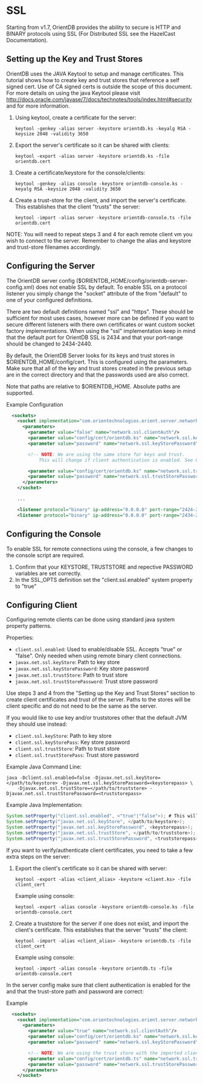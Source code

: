 # SSL

Starting from v1.7, OrientDB provides the ability to secure is HTTP and BINARY protocols using SSL (For Distributed SSL see the HazelCast Documentation).


## Setting up the Key and Trust Stores

OrientDB uses the JAVA Keytool to setup and manage certificates. This tutorial shows how to create key and trust stores that reference
a self signed cert. Use of CA signed certs is outside the scope of this document. For more details on using the java Keytool please visit
<http://docs.oracle.com/javase/7/docs/technotes/tools/index.html#security> and for more information.


1. Using keytool, create a certificate for the server:

    ```keytool -genkey -alias server -keystore orientdb.ks -keyalg RSA -keysize 2048 -validity 3650```

2. Export the server's certificate so it can be shared with clients:

    ```keytool -export -alias server -keystore orientdb.ks -file orientdb.cert```

3. Create a certificate/keystore for the console/clients:

    ```keytool -genkey -alias console -keystore orientdb-console.ks -keyalg RSA -keysize 2048 -validity 3650```

4. Create a trust-store for the client, and import the server's certificate. This establishes that the client "trusts" the server:

    ```keytool -import -alias server -keystore orientdb-console.ts -file orientdb.cert```


NOTE: You will need to repeat steps 3 and 4 for each remote client vm you wish to connect to the server.
      Remember to change the alias and keystore and trust-store filenames accordingly.


## Configuring the Server

The OrientDB server config ($ORIENTDB_HOME/config/orientdb-server-config.xml) does not enable SSL by default. To enable SSL on a protocol
listener you simply change the "socket" attribute of the <listener> from "default" to one of your configured <socket> definitions.

There are two default definitions named "ssl" and "https". These should be sufficient for most uses cases, however more can be defined if you
want to secure different listeners with there own certificates or want custom socket factory implementations. When using the "ssl" implementation
keep in mind that the default port for OrientDB SSL is 2434 and that your port-range should be changed to 2434-2440.

By default, the OrientDB Server looks for its keys and trust stores in $ORIENTDB_HOME/config/cert. This is configured using the <socket> parameters. Make sure that all of the key and trust stores created in the previous setup are in the correct directory and that the passwords used are also correct.

Note that paths are relative to $ORIENTDB_HOME. Absolute paths are supported.

Example Configuration

```xml
  <sockets>
    <socket implementation="com.orientechnologies.orient.server.network.OServerSSLSocketFactory" name="ssl">
      <parameters>
        <parameter value="false" name="network.ssl.clientAuth"/>
        <parameter value="config/cert/orientdb.ks" name="network.ssl.keyStore"/>
        <parameter value="password" name="network.ssl.keyStorePassword"/>

        <!-- NOTE: We are using the same store for keys and trust.
        	This will change if client authentication is enabled. See Configuring Client section -->

        <parameter value="config/cert/orientdb.ks" name="network.ssl.trustStore"/>
        <parameter value="password" name="network.ssl.trustStorePassword"/>
      </parameters>
    </socket>

    ...

    <listener protocol="binary" ip-address="0.0.0.0" port-range="2424-2430" socket="default"/>
    <listener protocol="binary" ip-address="0.0.0.0" port-range="2434-2440" socket="ssl"/>
```

## Configuring the Console

To enable SSL for remote connections using the console, a few changes to the console script are required.

1. Confirm that your KEYSTORE, TRUSTSTORE and repective PASSWORD variables are set correctly.
2. In the SSL_OPTS definition set the "client.ssl.enabled" system property to "true"


## Configuring Client

Configuring remote clients can be done using standard java system property patterns.

Properties:

- ```client.ssl.enabled```: Used to enable/disable SSL. Accepts "true" or "false". Only needed when using remote binary client connections.
- ```javax.net.ssl.keyStore```: Path to key store
- ```javax.net.ssl.keyStorePassword```: Key store password
- ```javax.net.ssl.trustStore```: Path to trust store
- ```javax.net.ssl.trustStorePassword```: Trust store password

Use steps 3 and 4 from the "Setting up the Key and Trust Stores" section to create client certificates and trust of the server. Paths to the
stores will be client specific and do not need to be the same as the server.

If you would like to use key and/or truststores other that the default JVM they should use instead:

- ```client.ssl.keyStore```: Path to key store
- ```client.ssl.keyStorePass```: Key store password
- ```client.ssl.trustStore```: Path to trust store
- ```client.ssl.trustStorePass```: Trust store password

Example Java Command Line:

```
java -Dclient.ssl.enabled=false -Djavax.net.ssl.keyStore=</path/to/keystore> -Djavax.net.ssl.keyStorePassword=<keystorepass> \
	-Djavax.net.ssl.trustStore=</path/to/truststore> -Djavax.net.ssl.trustStorePassword=<truststorepass>
```

Example Java Implementation:

```java
System.setProperty("client.ssl.enabled", <"true"|"false">); # This will only be needed for remote binary clients
System.setProperty("javax.net.ssl.keyStore", </path/to/keystore>);
System.setProperty("javax.net.ssl.keyStorePassword", <keystorepass>);
System.setProperty("javax.net.ssl.trustStore", </path/to/truststore>);
System.setProperty("javax.net.ssl.trustStorePassword", <truststorepass>);
```

If you want to verify/authenticate client certificates, you need to take a few extra steps on the server:

1. Export the client's certificate so it can be shared with server:

    ```keytool -export -alias <client_alias> -keystore <client.ks> -file client_cert```

   Example using console:

    ```keytool -export -alias console -keystore orientdb-console.ks -file orientdb-console.cert```

2. Create a truststore for the server if one does not exist, and import the client's certificate. This establishes that the server "trusts" the client:

    ```keytool -import -alias <client_alias> -keystore orientdb.ts -file client_cert```

   Example using console:

    ```keytool -import -alias console -keystore orientdb.ts -file orientdb-console.cert```


In the server config make sure that client authentication is enabled for the <socket> and that the trust-store path and password are correct:

Example

```xml
  <sockets>
    <socket implementation="com.orientechnologies.orient.server.network.OServerSSLSocketFactory" name="ssl">
      <parameters>
        <parameter value="true" name="network.ssl.clientAuth"/>
        <parameter value="config/cert/orientdb.ks" name="network.ssl.keyStore"/>
        <parameter value="password" name="network.ssl.keyStorePassword"/>

        <!-- NOTE: We are using the trust store with the imported client cert. You can import as many client as you would like -->
        <parameter value="config/cert/orientdb.ts" name="network.ssl.trustStore"/>
        <parameter value="password" name="network.ssl.trustStorePassword"/>
      </parameters>
    </socket>
```
